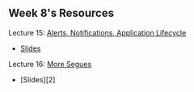 ## Week 8's Resources

Lecture 15: [Alerts, Notifications, Application Lifecycle](https://youtu.be/K1tmZhuuyt0)
- [Slides][1]

Lecture 16: [More Segues](https://youtu.be/ke9fzOdg5Pk)
- [Slides][2]

[1]: 
[2]: 
